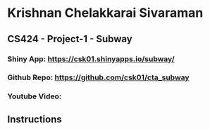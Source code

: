 # Krishnan Chelakkarai Sivaraman
## CS424 - Project-1 - Subway 
### Shiny App: https://csk01.shinyapps.io/subway/
### Github Repo: https://github.com/csk01/cta_subway
### Youtube Video: 

## Instructions
